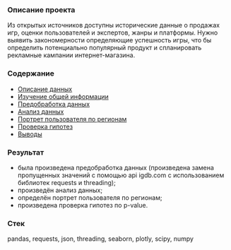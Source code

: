 ### Описание проекта
Из открытых источников доступны исторические данные о продажах игр, оценки пользователей и экспертов, жанры и платформы. Нужно выявить закономерности определяющие успешность игры, что бы определить потенциально популярный продукт и спланировать рекламные кампании интернет-магазина.    
### Содержание
- [Описание данных](https://nbviewer.jupyter.org/github/sigarev-andrey/Yandex.Praktikum/blob/3606034622dff1d232fcdb6a853c5a65d9583456/Internet%20shop/internet_shop.ipynb#%D0%9E%D0%BF%D0%B8%D1%81%D0%B0%D0%BD%D0%B8%D0%B5-%D0%B4%D0%B0%D0%BD%D0%BD%D1%8B%D1%85)
- [Изучение общей информации](https://nbviewer.jupyter.org/github/sigarev-andrey/Yandex.Praktikum/blob/3606034622dff1d232fcdb6a853c5a65d9583456/Internet%20shop/internet_shop.ipynb#%D0%98%D0%B7%D1%83%D1%87%D0%B5%D0%BD%D0%B8%D0%B5-%D0%BE%D0%B1%D1%89%D0%B5%D0%B9-%D0%B8%D0%BD%D1%84%D0%BE%D1%80%D0%BC%D0%B0%D1%86%D0%B8%D0%B8)
- [Предобработка данных](https://nbviewer.jupyter.org/github/sigarev-andrey/Yandex.Praktikum/blob/3606034622dff1d232fcdb6a853c5a65d9583456/Internet%20shop/internet_shop.ipynb#%D0%9F%D1%80%D0%B5%D0%B4%D0%BE%D0%B1%D1%80%D0%B0%D0%B1%D0%BE%D1%82%D0%BA%D0%B0-%D0%B4%D0%B0%D0%BD%D0%BD%D1%8B%D1%85)
- [Анализ данных](https://nbviewer.jupyter.org/github/sigarev-andrey/Yandex.Praktikum/blob/3606034622dff1d232fcdb6a853c5a65d9583456/Internet%20shop/internet_shop.ipynb#%D0%90%D0%BD%D0%B0%D0%BB%D0%B8%D0%B7-%D0%B4%D0%B0%D0%BD%D0%BD%D1%8B%D1%85)
- [Портрет пользователя по регионам](https://nbviewer.jupyter.org/github/sigarev-andrey/Yandex.Praktikum/blob/3606034622dff1d232fcdb6a853c5a65d9583456/Internet%20shop/internet_shop.ipynb#%D0%9F%D0%BE%D1%80%D1%82%D1%80%D0%B5%D1%82-%D0%BF%D0%BE%D0%BB%D1%8C%D0%B7%D0%BE%D0%B2%D0%B0%D1%82%D0%B5%D0%BB%D1%8F-%D0%BF%D0%BE-%D1%80%D0%B5%D0%B3%D0%B8%D0%BE%D0%BD%D0%B0%D0%BC)
- [Проверка гипотез](https://nbviewer.jupyter.org/github/sigarev-andrey/Yandex.Praktikum/blob/3606034622dff1d232fcdb6a853c5a65d9583456/Internet%20shop/internet_shop.ipynb#%D0%9F%D1%80%D0%BE%D0%B2%D0%B5%D1%80%D0%BA%D0%B0-%D0%B3%D0%B8%D0%BF%D0%BE%D1%82%D0%B5%D0%B7)
- [Выводы](https://nbviewer.jupyter.org/github/sigarev-andrey/Yandex.Praktikum/blob/3606034622dff1d232fcdb6a853c5a65d9583456/Internet%20shop/internet_shop.ipynb#%D0%92%D1%8B%D0%B2%D0%BE%D0%B4%D1%8B)
### Результат
- была произведена предобработка данных (произведена замена пропущенных значений с помощью api igdb.com с использованием библиотек requests и threading);
- произведён анализ данных;
- определён портрет пользователя по регионам;
- произведена проверка гипотез по p-value.
### Стек
pandas, requests, json, threading, seaborn, plotly, scipy, numpy
